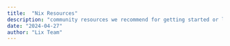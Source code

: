 ```yaml
---
title:  "Nix Resources"
description: "community resources we recommend for getting started or learning more"
date: "2024-04-27"
author: "Lix Team"
---
```


